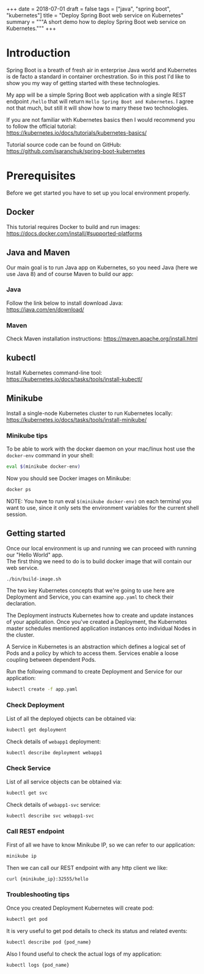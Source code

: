 +++
date = 2018-07-01
draft = false
tags = ["java", "spring boot", "kubernetes"]
title = "Deploy Spring Boot web service on Kubernetes"
summary = """A short demo how to deploy Spring Boot web service on Kubernetes."""
+++

# Introduction
Spring Boot is a breath of fresh air in enterprise Java world and Kubernetes is de facto a standard in container orchestration.
So in this post I'd like to show you my way of getting started with these technologies.

My app will be a simple Spring Boot web application with a single REST endpoint `/hello` that will return `Hello Spring Boot and Kubernetes`.
I agree not that much, but still it will show how to marry these two technologies.

If you are not familiar with Kubernetes basics then I would recommend you to follow the official tutorial:
https://kubernetes.io/docs/tutorials/kubernetes-basics/

Tutorial source code can be found on GitHub: https://github.com/isaranchuk/spring-boot-kubernetes

# Prerequisites
Before we get started you have to set up you local environment properly.

## Docker
This tutorial requires Docker to build and run images:
https://docs.docker.com/install/#supported-platforms

## Java and Maven
Our main goal is to run Java app on Kubernetes, so you need Java (here we use Java 8) and of course Maven to build our app:

### Java
Follow the link below to install download Java:
https://java.com/en/download/

### Maven
Check Maven installation instructions:
https://maven.apache.org/install.html

## kubectl
Install Kubernetes command-line tool:  
https://kubernetes.io/docs/tasks/tools/install-kubectl/

## Minikube
Install a single-node Kubernetes cluster to run Kubernetes locally:  
https://kubernetes.io/docs/tasks/tools/install-minikube/

### Minikube tips
To be able to work with the docker daemon on your mac/linux host use the `docker-env` command in your shell:
```bash
eval $(minikube docker-env)
```
Now you should see Docker images on Minikube:
```bash
docker ps
```

NOTE: You have to run eval `$(minikube docker-env)` on each terminal you want to use, since it only sets the environment variables for the current shell session.

## Getting started
Once our local environment is up and running we can proceed with running our "Hello World" app.  
The first thing we need to do is to build docker image that will contain our web service.

```bash
./bin/build-image.sh
```

The two key Kubernetes concepts that we're going to use here are Deployment and Service, you can examine `app.yaml` to check their declaration.  

The Deployment instructs Kubernetes how to create and update instances of your application. Once you've created a Deployment, the Kubernetes master schedules mentioned application instances onto individual Nodes in the cluster.

A Service in Kubernetes is an abstraction which defines a logical set of Pods and a policy by which to access them. Services enable a loose coupling between dependent Pods.

Run the following command to create Deployment and Service for our application:
```bash
kubectl create -f app.yaml
```

### Check Deployment
List of all the deployed objects can be obtained via:

```bash
kubectl get deployment
```

Check details of `webapp1` deployment:

```bash
kubectl describe deployment webapp1
```

### Check Service
List of all service objects can be obtained via:

```bash
kubectl get svc
```

Check details of `webapp1-svc` service:
```bash
kubectl describe svc webapp1-svc
```

### Call REST endpoint
First of all we have to know Minikube IP, so we can refer to our application:

```bash
minikube ip
```

Then we can call our REST endpoint with any http client we like:
```bash
curl {minikube_ip}:32555/hello
```

### Troubleshooting tips
Once you created Deployment Kubernetes will create pod:
```bash
kubectl get pod
```
It is very useful to get pod details to check its status and related events:
```bash
kubectl describe pod {pod_name}
```

Also I found useful to check the actual logs of my application:
```bash
kubectl logs {pod_name}
```
